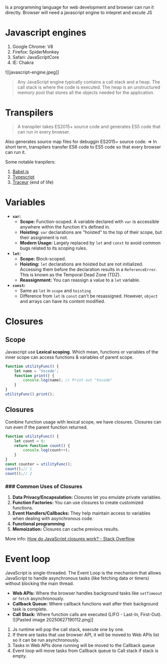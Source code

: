 Is a programming language for web development and browser can run it directly. 
Browser will need a javascript engine to intepret and excute JS

# Javascript engines
1. Google Chrome: V8
2. Firefox: SpiderMonkey
3. Safari: JavaScriptCore
4. IE: Chakra

![[javascript-engine.jpeg]]

> Any JavaScript engine typically contains a call stack and a heap. The call stack is where the code is executed. The heap is an unstructured memory pool that stores all the objects needed for the application.


# Transpilers

> A transpiler takes ES2015+ source code and generates ES5 code that can run in every browser. 

Also generates source map files for debuggin ES2015+ source code.
=> In short term, transpilers transfer ES6 code to ES5 code so that every browser can run it.

Some notable tranpilers:
1. [Babel.js](https://babeljs.io/docs/)
2. [Typescript](https://code.visualstudio.com/docs)
3. [Traceur](https://github.com/google/traceur-compiler) (end of life)

# Variables
- **`var`:**
    - **Scope:** Function-scoped. A variable declared with `var` is accessible anywhere within the function it's defined in.
    - **Hoisting:** `var` declarations are "hoisted" to the top of their scope, but their assignment is not.
    - **Modern Usage:** Largely replaced by `let` and `const` to avoid common bugs related to its scoping rules.
- **`let`:**
    - **Scope:** Block-scoped.
    - **Hoisting:** `let` declarations are hoisted but are not initialized. Accessing them before the declaration results in a `ReferenceError`. This is known as the Temporal Dead Zone (TDZ).
    - **Reassignment:** You can reassign a value to a `let` variable.
- **`const`:**
	- Same as `let` in `scope` and `hoisting`
    - Difference from `let` is `const` can't be resassigned. However, `object` and arrays can have its content modified.

# Closures
## Scope
Javascript use **Lexical scoping**. Which mean, functions or variables of the inner scope can access functions & variables of parent scope.
```javascript
function utilityFunc() {
	let name = 'Vscode';
	function print() {
		console.log(name); // Print out "Vscode"
	}
}
utilityFunc().print();
```

## Closures
Combine function usage with lexical scope, we have closures. Closures can run even if the parent function returned.
```javascript
function utilityFunc() {
	let count = 0;
	return function count() {
		console.log(count++);
	}
}
const counter = utilityFunc();
count();// 1
count();// 2
```

### ### Common Uses of Closures
1. **Data Privacy/Encapsulation:** Closures let you emulate private variables.
2. **Function Factories:** You can use closures to create customized functions.
3. **Event Handlers/Callbacks:** They help maintain access to variables when dealing with asynchronous code.
4. **Functional programming**
5. **Memoization:** Closures can cache previous results.

More info: [How do JavaScript closures work? - Stack Overflow](https://stackoverflow.com/questions/111102/how-do-javascript-closures-work?rq=2)
# Event loop
JavaScript is single-threaded. The Event Loop is the mechanism that allows JavaScript to handle asynchronous tasks (like fetching data or timers) without blocking the main thread.
- **Web APIs:** Where the browser handles background tasks like `setTimeout` or `fetch` asynchronously.
- **Callback Queue:** Where callback functions wait after their background task is complete.
- **Call Stack:** Where function calls are executed (LIFO - Last-In, First-Out).
![[Pasted image 20250627190112.png]]

1. Js runtime will pop the call stack, execute one by one.
2. If there are tasks that use browser API, it will be moved to Web APIs list so it can be run asynchronously.
3. Tasks in Web APIs done running will be moved to the Callback queue
4. Event loop will move tasks from Callback queue to Call stack if stack is empty.